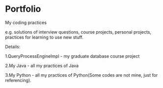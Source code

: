 Portfolio
=========

My coding practices

e.g. solutions of interview questions, course projects, personal projects, practices for learning to use new stuff.


Details:

1.QueryProcessEngineImpl - my graduate database course project

2.My Java - all my practices of Java

3.My Python - all my practices of Python(Some codes are not mine, just for referencing).
